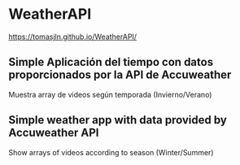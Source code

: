 # WeatherAPI

https://tomasjln.github.io/WeatherAPI/

## Simple Aplicación del tiempo con datos proporcionados por la API de Accuweather

Muestra array de videos según temporada (Invierno/Verano)



## Simple weather app with data provided by Accuweather API

Show arrays of videos according to season (Winter/Summer)
